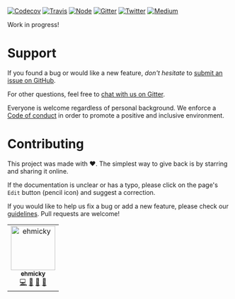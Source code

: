 [![Codecov](https://img.shields.io/codecov/c/github/ehmicky/devparse.svg?label=tested&logo=codecov)](https://codecov.io/gh/ehmicky/devparse)
[![Travis](https://img.shields.io/badge/cross-platform-4cc61e.svg?logo=travis)](https://travis-ci.org/ehmicky/devparse)
[![Node](https://img.shields.io/node/v/devparse.svg?logo=node.js)](https://www.npmjs.com/package/devparse)
[![Gitter](https://img.shields.io/gitter/room/ehmicky/devparse.svg?logo=gitter)](https://gitter.im/ehmicky/devparse)
[![Twitter](https://img.shields.io/badge/%E2%80%8B-twitter-4cc61e.svg?logo=twitter)](https://twitter.com/intent/follow?screen_name=ehmicky)
[![Medium](https://img.shields.io/badge/%E2%80%8B-medium-4cc61e.svg?logo=medium)](https://medium.com/@ehmicky)

Work in progress!

# Support

If you found a bug or would like a new feature, _don't hesitate_ to
[submit an issue on GitHub](../../issues).

For other questions, feel free to
[chat with us on Gitter](https://gitter.im/ehmicky/devparse).

Everyone is welcome regardless of personal background. We enforce a
[Code of conduct](CODE_OF_CONDUCT.md) in order to promote a positive and
inclusive environment.

# Contributing

This project was made with ❤️. The simplest way to give back is by starring and
sharing it online.

If the documentation is unclear or has a typo, please click on the page's `Edit`
button (pencil icon) and suggest a correction.

If you would like to help us fix a bug or add a new feature, please check our
[guidelines](CONTRIBUTING.md). Pull requests are welcome!

<!-- Thanks go to our wonderful contributors: -->

<!-- ALL-CONTRIBUTORS-LIST:START -->
<!-- prettier-ignore -->
<table><tr><td align="center"><a href="https://twitter.com/ehmicky"><img src="https://avatars2.githubusercontent.com/u/8136211?v=4" width="100px;" alt="ehmicky"/><br /><sub><b>ehmicky</b></sub></a><br /><a href="https://github.com/ehmicky/devparse/commits?author=ehmicky" title="Code">💻</a> <a href="#design-ehmicky" title="Design">🎨</a> <a href="#ideas-ehmicky" title="Ideas, Planning, & Feedback">🤔</a> <a href="https://github.com/ehmicky/devparse/commits?author=ehmicky" title="Documentation">📖</a></td></tr></table>

<!-- ALL-CONTRIBUTORS-LIST:END -->
